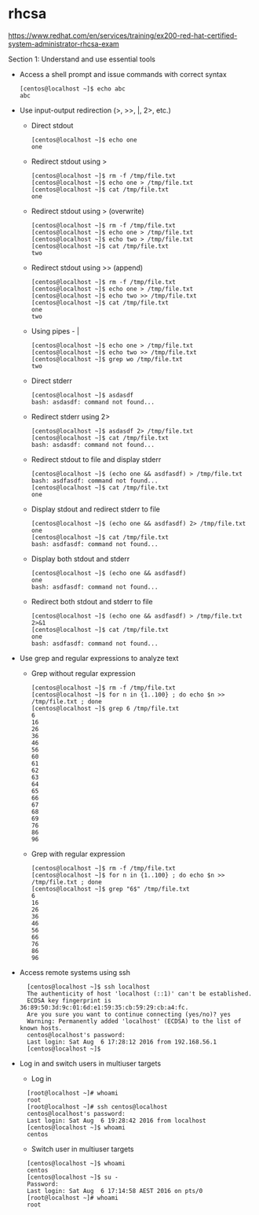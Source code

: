 # rhcsa

https://www.redhat.com/en/services/training/ex200-red-hat-certified-system-administrator-rhcsa-exam

Section 1: Understand and use essential tools
- Access a shell prompt and issue commands with correct syntax

  ```
  [centos@localhost ~]$ echo abc
  abc
  ```
- Use input-output redirection (>, >>, |, 2>, etc.)
  - Direct stdout

    ```
    [centos@localhost ~]$ echo one
    one
    ```
  - Redirect stdout using >

    ```
    [centos@localhost ~]$ rm -f /tmp/file.txt
    [centos@localhost ~]$ echo one > /tmp/file.txt
    [centos@localhost ~]$ cat /tmp/file.txt
    one
    ```
  - Redirect stdout using > (overwrite)

    ```
    [centos@localhost ~]$ rm -f /tmp/file.txt
    [centos@localhost ~]$ echo one > /tmp/file.txt
    [centos@localhost ~]$ echo two > /tmp/file.txt
    [centos@localhost ~]$ cat /tmp/file.txt
    two
    ```
  - Redirect stdout using >> (append)

    ```
    [centos@localhost ~]$ rm -f /tmp/file.txt
    [centos@localhost ~]$ echo one > /tmp/file.txt
    [centos@localhost ~]$ echo two >> /tmp/file.txt
    [centos@localhost ~]$ cat /tmp/file.txt 
    one
    two
    ```
  - Using pipes - |

    ```
    [centos@localhost ~]$ echo one > /tmp/file.txt 
    [centos@localhost ~]$ echo two >> /tmp/file.txt 
    [centos@localhost ~]$ grep wo /tmp/file.txt 
    two
    ```
  - Direct stderr

    ```
    [centos@localhost ~]$ asdasdf
    bash: asdasdf: command not found...
    ```
  - Redirect stderr using 2>

    ```
    [centos@localhost ~]$ asdasdf 2> /tmp/file.txt
    [centos@localhost ~]$ cat /tmp/file.txt 
    bash: asdasdf: command not found...
    ```
  - Redirect stdout to file and display stderr

    ```
    [centos@localhost ~]$ (echo one && asdfasdf) > /tmp/file.txt
    bash: asdfasdf: command not found...
    [centos@localhost ~]$ cat /tmp/file.txt 
    one
    ```
  - Display stdout and redirect stderr to file

    ```
    [centos@localhost ~]$ (echo one && asdfasdf) 2> /tmp/file.txt
    one
    [centos@localhost ~]$ cat /tmp/file.txt 
    bash: asdfasdf: command not found...
    ```
  - Display both stdout and stderr

    ```
    [centos@localhost ~]$ (echo one && asdfasdf)
    one
    bash: asdfasdf: command not found...
    ```
  - Redirect both stdout and stderr to file

    ```
    [centos@localhost ~]$ (echo one && asdfasdf) > /tmp/file.txt 2>&1
    [centos@localhost ~]$ cat /tmp/file.txt 
    one
    bash: asdfasdf: command not found...    
    ```

- Use grep and regular expressions to analyze text
  - Grep without regular expression

    ```
    [centos@localhost ~]$ rm -f /tmp/file.txt 
    [centos@localhost ~]$ for n in {1..100} ; do echo $n >> /tmp/file.txt ; done
    [centos@localhost ~]$ grep 6 /tmp/file.txt 
    6
    16
    26
    36
    46
    56
    60
    61
    62
    63
    64
    65
    66
    67
    68
    69
    76
    86
    96
    ```
  - Grep with regular expression
  
    ```
    [centos@localhost ~]$ rm -f /tmp/file.txt 
    [centos@localhost ~]$ for n in {1..100} ; do echo $n >> /tmp/file.txt ; done
    [centos@localhost ~]$ grep "6$" /tmp/file.txt 
    6
    16
    26
    36
    46
    56
    66
    76
    86
    96
    ```
- Access remote systems using ssh

  ```
    [centos@localhost ~]$ ssh localhost
    The authenticity of host 'localhost (::1)' can't be established.
    ECDSA key fingerprint is 36:89:50:3d:9c:01:6d:e1:59:35:cb:59:29:cb:a4:fc.
    Are you sure you want to continue connecting (yes/no)? yes
    Warning: Permanently added 'localhost' (ECDSA) to the list of known hosts.
    centos@localhost's password: 
    Last login: Sat Aug  6 17:28:12 2016 from 192.168.56.1
    [centos@localhost ~]$ 
  ```
- Log in and switch users in multiuser targets
  - Log in
  ```
    [root@localhost ~]# whoami 
    root
    [root@localhost ~]# ssh centos@localhost
    centos@localhost's password: 
    Last login: Sat Aug  6 19:28:42 2016 from localhost
    [centos@localhost ~]$ whoami 
    centos
  ```  
  - Switch user in multiuser targets
  ```
    [centos@localhost ~]$ whoami
    centos
    [centos@localhost ~]$ su -
    Password: 
    Last login: Sat Aug  6 17:14:58 AEST 2016 on pts/0
    [root@localhost ~]# whoami 
    root
  ```
